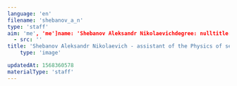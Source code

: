 ```yaml
---
language: 'en'
filename: 'shebanov_a_n'
type: 'staff'
aim: 'me', 'me']name: 'Shebanov Aleksandr Nikolaevichdegree: nulltitle: nullpost: 'Assistant', 'Engineer']speciality: '(01.04.10) Semiconductor physicscontacts: []avatar:
  - src: ''
title: 'Shebanov Aleksandr Nikolaevich - assistant of the Physics of semiconductors and microelectronics Department'
    type: 'image'

updatedAt: 1568360578
materialType: 'staff'
---
```


